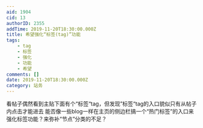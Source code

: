 ```yaml
---
aid: 1904
cid: 13
authorID: 2355
addTime: 2019-11-20T18:30:00.000Z
title: 希望强化“标签(tag)”功能
tags:
    - tag
    - 标签
    - 强化
    - 功能
    - 希望
comments: []
date: 2019-11-20T18:30:00.000Z
category: 站务
---
```


看帖子偶然看到主贴下面有个“标签“tag，但发现”标签“tag的入口貌似只有从帖子内点击才能进去 能否像一些blog一样在主页的侧边栏搞一个“热门标签”的入口来强化标签功能？来弥补“节点”分类的不足？
